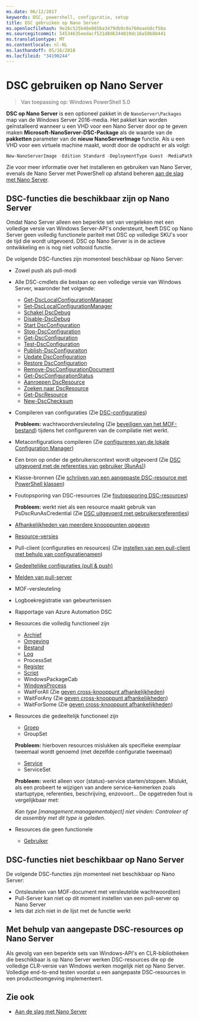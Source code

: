 ```yaml
---
ms.date: 06/12/2017
keywords: DSC, powershell, configuratie, setup
title: DSC gebruiken op Nano Server
ms.openlocfilehash: 9e26c525b48e8656a3479db9c0a760eaeb8cf58a
ms.sourcegitcommit: 54534635eedacf531d8d6344019dc16a50b8b441
ms.translationtype: MT
ms.contentlocale: nl-NL
ms.lasthandoff: 05/16/2018
ms.locfileid: "34190244"
---
```

# <a name="using-dsc-on-nano-server"></a>DSC gebruiken op Nano Server

> Van toepassing op: Windows PowerShell 5.0

**DSC op Nano Server** is een optioneel pakket in de `NanoServer\Packages` map van de Windows Server 2016-media. Het pakket kan worden geïnstalleerd wanneer u een VHD voor een Nano Server door op te geven maken **Microsoft-NanoServer-DSC-Package** als de waarde van de **pakketten** parameter van de **nieuw NanoServerImage**  functie. Als u een VHD voor een virtuele machine maakt, wordt door de opdracht er als volgt:

```powershell
New-NanoServerImage -Edition Standard -DeploymentType Guest -MediaPath f:\ -BasePath .\Base -TargetPath .\Nano1\Nano.vhd -ComputerName Nano1 -Packages Microsoft-NanoServer-DSC-Package
```

Zie voor meer informatie over het installeren en gebruiken van Nano Server, evenals de Nano Server met PowerShell op afstand beheren [aan de slag met Nano Server](https://technet.microsoft.com/library/mt126167.aspx).


## <a name="dsc-features-available-on-nano-server"></a>DSC-functies die beschikbaar zijn op Nano Server

 Omdat Nano Server alleen een beperkte set van vergeleken met een volledige versie van Windows Server-API's ondersteunt, heeft DSC op Nano Server geen volledig functionele pariteit met DSC op volledige SKU's voor de tijd die wordt uitgevoerd. DSC op Nano Server is in de actieve ontwikkeling en is nog niet voltooid functie.

 De volgende DSC-functies zijn momenteel beschikbaar op Nano Server:


* Zowel push als pull-modi

* Alle DSC-cmdlets die bestaan op een volledige versie van Windows Server, waaronder het volgende:
  * [Get-DscLocalConfigurationManager](https://technet.microsoft.com/library/dn407378.aspx)
  * [Set-DscLocalConfigurationManager](https://technet.microsoft.com/library/dn521621.aspx)
  * [Schakel DscDebug](https://technet.microsoft.com/en-us/library/mt517870.aspx)
  * [Disable-DscDebug](https://technet.microsoft.com/en-us/library/mt517872.aspx)
  * [Start DscConfiguration](https://technet.microsoft.com/en-us/library/dn521623.aspx)
  * [Stop-DscConfiguration](https://technet.microsoft.com/en-us/library/mt143542.aspx)
  * [Get-DscConfiguration](https://technet.microsoft.com/en-us/library/dn407379.aspx)
  * [Test-DscConfiguration](https://technet.microsoft.com/en-us/library/dn407382.aspx)
  * [Publish-DscConfiguraiton](https://technet.microsoft.com/en-us/library/mt517875.aspx)
  * [Update DscConfiguration](https://technet.microsoft.com/en-us/library/mt143541.aspx)
  * [Restore DscConfiguration](https://technet.microsoft.com/en-us/library/dn407383.aspx)
  * [Remove-DscConfigurationDocument](https://technet.microsoft.com/en-us/library/mt143544.aspx)
  * [Get-DscConfigurationStatus](https://technet.microsoft.com/en-us/library/mt517868.aspx)
  * [Aanroepen DscResource](https://technet.microsoft.com/en-us/library/mt517869.aspx)
  * [Zoeken naar DscResource](https://technet.microsoft.com/en-us/library/mt517874.aspx)
  * [Get-DscResource](https://technet.microsoft.com/en-us/library/dn521625.aspx)
  * [New-DscChecksum](https://technet.microsoft.com/en-us/library/dn521622.aspx)

* Compileren van configuraties (Zie [DSC-configuraties](configurations.md))

  **Probleem:** wachtwoordversleuteling (Zie [beveiligen van het MOF-bestand](securemof.md)) tijdens het configureren van de compilatie niet werkt.

* Metaconfigurations compileren (Zie [configureren van de lokale Configuration Manager](metaConfig.md))

* Een bron op onder de gebruikerscontext wordt uitgevoerd (Zie [DSC uitgevoerd met de referenties van gebruiker (RunAs)](runAsUser.md))

* Klasse-bronnen (Zie [schrijven van een aangepaste DSC-resource met PowerShell klassen](authoringResourceClass.md))

* Foutopsporing van DSC-resources (Zie [foutopsporing DSC-resources](debugresource.md))

  **Probleem:** werkt niet als een resource maakt gebruik van PsDscRunAsCredential (Zie [DSC uitgevoerd met gebruikersreferenties](runAsUser.md))

* [Afhankelijkheden van meerdere knooppunten opgeven](crossNodeDependencies.md)

* [Resource-versies](sxsResource.md)

* Pull-client (configuraties en resources) (Zie [instellen van een pull-client met behulp van configuratienamen](pullClientConfigNames.md))

* [Gedeeltelijke configuraties (pull & push)](partialConfigs.md)

* [Melden van pull-server](reportServer.md)

* MOF-versleuteling

* Logboekregistratie van gebeurtenissen

* Rapportage van Azure Automation DSC

* Resources die volledig functioneel zijn
  * [Archief](archiveResource.md)
  * [Omgeving](environmentResource.md)
  * [Bestand](fileResource.md)
  * [Log](logResource.md)
  * ProcessSet
  * [Register](registryResource.md)
  * [Script](scriptResource.md)
  * WindowsPackageCab
  * [WindowsProcess](windowsProcessResource.md)
  * WaitForAll (Zie [geven cross-knooppunt afhankelijkheden](crossNodeDependencies.md))
  * WaitForAny (Zie [geven cross-knooppunt afhankelijkheden](crossNodeDependencies.md))
  * WaitForSome (Zie [geven cross-knooppunt afhankelijkheden](crossNodeDependencies.md))

* Resources die gedeeltelijk functioneel zijn
  * [Groep](groupResource.md)
  * GroupSet

  **Probleem:** hierboven resources mislukken als specifieke exemplaar tweemaal wordt genoemd (met dezelfde configuratie tweemaal)

  * [Service](serviceResource.md)
  * ServiceSet

  **Probleem:** werkt alleen voor (status)-service starten/stoppen. Mislukt, als een probeert te wijzigen van andere service-kenmerken zoals startuptype, referenties, beschrijving, enzovoort... De opgetreden fout is vergelijkbaar met:

  *Kan type [management.managementobject] niet vinden: Controleer of de assembly met dit type is geladen.*

* Resources die geen functionele
  * [Gebruiker](userResource.md)


## <a name="dsc-features-not-available-on-nano-server"></a>DSC-functies niet beschikbaar op Nano Server

De volgende DSC-functies zijn momenteel niet beschikbaar op Nano Server:

* Ontsleutelen van MOF-document met versleutelde wachtwoord(en)
* Pull-Server kan niet op dit moment instellen van een pull-server op Nano Server
* Iets dat zich niet in de lijst met de functie werkt

## <a name="using-custom-dsc-resources-on-nano-server"></a>Met behulp van aangepaste DSC-resources op Nano Server

Als gevolg van een beperkte sets van Windows-API's en CLR-bibliotheken die beschikbaar is op Nano Server werken DSC-resources die op de volledige CLR-versie van Windows werken mogelijk niet op Nano Server.
Volledige end-to-end testen voordat u een aangepaste DSC-resources in een productieomgeving implementeert.

## <a name="see-also"></a>Zie ook
- [Aan de slag met Nano Server](https://technet.microsoft.com/library/mt126167.aspx)